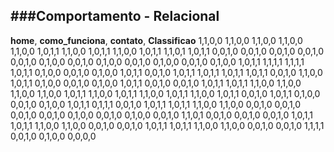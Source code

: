 ###Comportamento - Relacional
---
**home**, **como_funciona**, **contato**, **Classificao**
1,1,0,0
1,1,0,0
1,1,0,0
1,1,0,0
1,1,0,0
1,0,1,1
1,1,0,0
1,0,1,1
1,1,0,0
1,0,1,1
1,1,0,1
1,0,1,1
0,0,1,0
0,0,1,0
0,0,1,0
0,0,1,0
0,0,1,0
0,1,0,0
0,0,1,0
0,1,0,0
0,0,1,0
0,1,0,0
0,0,1,0
0,1,0,0
1,0,1,1
1,1,1,1
1,1,1,1
1,0,1,1
0,1,0,0
0,0,1,0
0,1,0,0
1,0,1,1
0,0,1,0
1,0,1,1
1,0,1,1
1,0,1,1
1,0,1,1
0,0,1,0
1,1,0,0
1,0,1,1
0,1,0,0
0,0,1,0
0,1,0,0
1,0,1,1
0,0,1,0
0,0,1,0
1,0,1,1
1,0,1,1
1,1,0,0
1,1,0,0
1,1,0,0
1,1,0,0
1,0,1,1
1,1,0,0
1,0,1,1
1,1,0,0
1,0,1,1
1,1,0,0
1,0,1,1
0,0,1,0
1,0,1,1
0,1,0,0
0,0,1,0
0,1,0,0
1,0,1,1
0,1,1,1
0,0,1,0
1,0,1,1
1,0,1,1
1,1,0,0
1,1,0,0
0,0,1,0
0,0,1,0
0,0,1,0
0,0,1,0
0,1,0,0
0,0,1,0
0,1,0,0
0,0,1,0
1,1,0,1
0,0,1,0
0,0,1,0
0,0,1,0
1,0,1,1
1,0,1,1
1,1,0,0
1,1,0,0
0,0,1,0
0,0,1,0
1,0,1,1
1,0,1,1
1,1,0,0
1,1,0,0
0,0,1,0
0,0,1,0
1,1,1,1
0,0,1,0
0,1,0,0
0,0,0,0